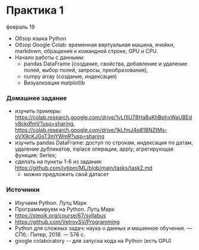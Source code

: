   # Практика 1
февраль 19
- Обзор языка Python
- Обзор Google Colab: временная виртуальная машина, ячейки, markdown, обращение к командной строке, GPU и CPU.
- Начало работы с данными: 
  - pandas DataFrame (создание, свойства, добавление и удаление полей, выбор полей, запросы, преобразования), 
  - numpy array (создание, индексация)
  - Визуализация matplotlib


### Домашнее задание
- изучить примеры: https://colab.research.google.com/drive/1vLl1lU78Ha8uKhBphxWaUBEdv8ckdfmV?usp=sharing, https://colab.research.google.com/drive/1kLfmJ4q81BNZtMs-oVX9cKJGsT3mYWmR?usp=sharing
- изучить pandas DataFrame: доступ по строкам, индексация по датам, удаление дубликатов, inplace операции, apply; агрегирующая функция; Series;
- сделать на пункты 1-6 из задания: https://github.com/ivtipm/ML/blob/main/tasks/task2.md
  - можно предложить свой датасет


### Источники
- Изучаем Python. Лутц Марк
- Программируем на Python. Лутц Марк
- https://stepik.org/course/67/syllabus
- https://github.com/VetrovSV/Programming
- Python для сложных задач: наука о данных и машинное обучение. — СПб.: Питер, 2018. — 576 с.
- google colaboratory -- для запуска кода на Python (есть GPU)
